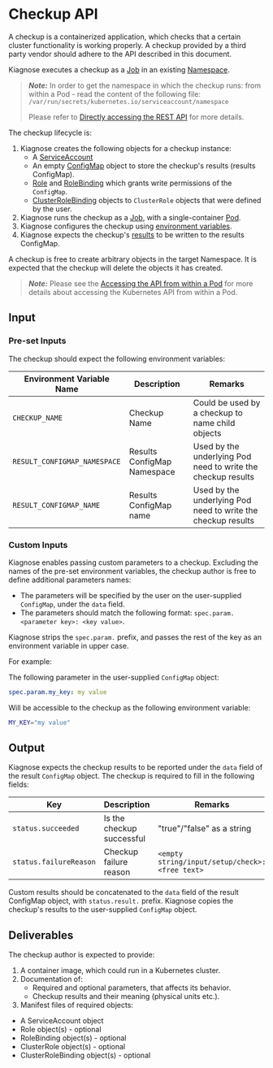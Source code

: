 # Checkup API

A checkup is a containerized application, which checks that a certain cluster functionality is working properly.
A checkup provided by a third party vendor should adhere to the API described in this document.

Kiagnose executes a checkup as a [Job](https://kubernetes.io/docs/concepts/workloads/controllers/job/) in an existing [Namespace](https://kubernetes.io/docs/concepts/overview/working-with-objects/namespaces/).
> **_Note:_** In order to get the namespace in which the checkup runs: 
> from within a Pod - read the content of the following file:
> `/var/run/secrets/kubernetes.io/serviceaccount/namespace`
>
> Please refer to [Directly accessing the REST API](https://kubernetes.io/docs/tasks/run-application/access-api-from-pod/#directly-accessing-the-rest-api) for more details.

The checkup lifecycle is:
1. Kiagnose creates the following objects for a checkup instance:
   - A [ServiceAccount](https://kubernetes.io/docs/tasks/configure-pod-container/configure-service-account/)
   - An empty [ConfigMap](https://kubernetes.io/docs/concepts/configuration/configmap/) object to store the checkup's results (results ConfigMap).
   - [Role](https://kubernetes.io/docs/reference/access-authn-authz/rbac/#role-and-clusterrole) and [RoleBinding](https://kubernetes.io/docs/reference/access-authn-authz/rbac/#rolebinding-and-clusterrolebinding) which grants write permissions of the `ConfigMap`.
   - [ClusterRoleBinding](https://kubernetes.io/docs/reference/access-authn-authz/rbac/#rolebinding-and-clusterrolebinding) objects to `ClusterRole` objects that were defined by the user. 
2. Kiagnose runs the checkup as a [Job](https://kubernetes.io/docs/concepts/workloads/controllers/job/), with a single-container [Pod](https://kubernetes.io/docs/concepts/workloads/pods/).
3. Kiagnose configures the checkup using [environment variables](https://kubernetes.io/docs/tasks/inject-data-application/define-environment-variable-container/).
4. Kiagnose expects the checkup's [results](#output) to be written to the results ConfigMap. 

A checkup is free to create arbitrary objects in the target Namespace.
It is expected that the checkup will delete the objects it has created.

> **_Note:_** Please see the [Accessing the API from within a Pod](https://kubernetes.io/docs/tasks/run-application/access-api-from-pod/#accessing-the-api-from-within-a-pod)
for more details about accessing the Kubernetes API from within a Pod.

## Input

### Pre-set Inputs

The checkup should expect the following environment variables:

| Environment Variable Name    | Description                 | Remarks                                                      |
|------------------------------|-----------------------------|--------------------------------------------------------------|
| `CHECKUP_NAME`               | Checkup Name                | Could be used by a checkup to name child objects             |
| `RESULT_CONFIGMAP_NAMESPACE` | Results ConfigMap Namespace | Used by the underlying Pod need to write the checkup results |
| `RESULT_CONFIGMAP_NAME`      | Results ConfigMap name      | Used by the underlying Pod need to write the checkup results |

### Custom Inputs

Kiagnose enables passing custom parameters to a checkup.
Excluding the names of the pre-set environment variables, the checkup author is free to define additional parameters names:
- The parameters will be specified by the user on the user-supplied `ConfigMap`, under the `data` field.
- The parameters should match the following format: `spec.param.<parameter key>: <key value>`.

Kiagnose strips the `spec.param.` prefix, and passes the rest of the key as an environment variable in upper case.

For example:

The following parameter in the user-supplied `ConfigMap` object:
```yaml
spec.param.my_key: my value
```

Will be accessible to the checkup as the following environment variable:
```bash
MY_KEY="my value"
```

## Output

Kiagnose expects the checkup results to be reported under the `data` field of the result `ConfigMap` object.
The checkup is required to fill in the following fields:

| Key                    | Description               | Remarks                                         |
|------------------------|---------------------------|-------------------------------------------------|
| `status.succeeded`     | Is the checkup successful | "true"/"false"  as a string                     |
| `status.failureReason` | Checkup failure reason    | `<empty string/input/setup/check>: <free text>` |

Custom results should be concatenated to the `data` field of the result ConfigMap object, with `status.result.` prefix.
Kiagnose copies the checkup's results to the user-supplied `ConfigMap` object.

## Deliverables
The checkup author is expected to provide:
1. A container image, which could run in a Kubernetes cluster.
2. Documentation of:
   - Required and optional parameters, that affects its behavior.
   - Checkup results and their meaning (physical units etc.).
3. Manifest files of required objects:
- A ServiceAccount object
- Role object(s) - optional
- RoleBinding object(s) - optional
- ClusterRole object(s) - optional
- ClusterRoleBinding object(s) - optional
